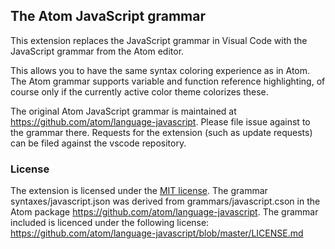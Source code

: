 ## The Atom JavaScript grammar 

This extension replaces the JavaScript grammar in Visual Code with the JavaScript grammar from the Atom editor. 

This allows you to have the same syntax coloring experience as in Atom. The Atom grammar supports
variable and function reference highlighting, of course only if the currently active color theme colorizes these.

The original Atom JavaScript grammar is maintained at https://github.com/atom/language-javascript. Please file issue against to the grammar
there.
Requests for the extension (such as update requests) can be filed against the vscode repository.

### License
The extension is licensed under the [MIT license](LICENSE.txt).
The grammar syntaxes/javascript.json was derived from grammars/javascript.cson in the 
Atom package https://github.com/atom/language-javascript.
The grammar included is licenced under the following license: https://github.com/atom/language-javascript/blob/master/LICENSE.md
